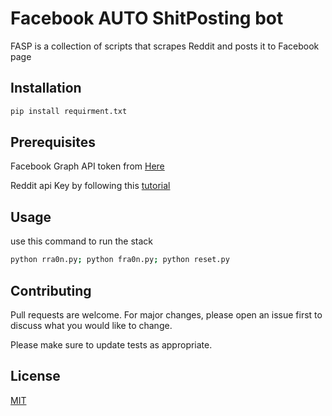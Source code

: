 # Facebook AUTO ShitPosting bot

FASP is a collection of scripts that scrapes Reddit and posts it to Facebook page

## Installation


```bash
pip install requirment.txt 
```

## Prerequisites

Facebook Graph API token from [Here](https://developers.facebook.com/docs/graph-api/)


Reddit api Key by following this [tutorial](https://praw.readthedocs.io/en/latest/getting_started/quick_start.html)


## Usage
use this command to run the stack

```bash
python rra0n.py; python fra0n.py; python reset.py
```

## Contributing
Pull requests are welcome. For major changes, please open an issue first to discuss what you would like to change.

Please make sure to update tests as appropriate.

## License
[MIT](https://choosealicense.com/licenses/mit/)
